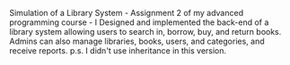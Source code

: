 Simulation of a Library System - Assignment 2 of my advanced programming course - 
I Designed and implemented the back-end of a library system allowing users to search in, borrow, buy, and return books. Admins can also manage libraries, books, users, and categories, and receive reports. 
p.s. I didn't use inheritance in this version.
